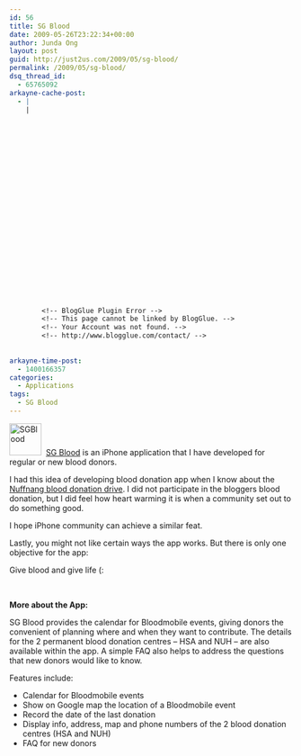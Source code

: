 ```yaml
---
id: 56
title: SG Blood
date: 2009-05-26T23:22:34+00:00
author: Junda Ong
layout: post
guid: http://just2us.com/2009/05/sg-blood/
permalink: /2009/05/sg-blood/
dsq_thread_id:
  - 65765092
arkayne-cache-post:
  - |
    |
        
        
        
        
        
        
        
        
        
        
        
        
        
        
        
        
        
        
        
        
        
        
        
        <!-- BlogGlue Plugin Error -->
        <!-- This page cannot be linked by BlogGlue. -->
        <!-- Your Account was not found. -->
        <!-- http://www.blogglue.com/contact/ -->
        
        
arkayne-time-post:
  - 1400166357
categories:
  - Applications
tags:
  - SG Blood
---
```

<img style="border-right: 0px; border-top: 0px; border-left: 0px; border-bottom: 0px" height="57" alt="SGBlood" src="http://blog.just2us.com/wp-content/uploads/2009/05/sgblood.png" width="57" border="0" />&#160; <a href="http://itunes.apple.com/WebObjects/MZStore.woa/wa/viewSoftware?id=301980124&mt=8" onclick="__gaTracker('send', 'event', 'outbound-article', 'http://itunes.apple.com/WebObjects/MZStore.woa/wa/viewSoftware?id=301980124&mt=8', 'SG Blood');">SG Blood</a> is an iPhone application that I have developed for regular or new blood donors. 

I had this idea of developing blood donation app when I know about the <a href="http://www.nuffnang.com.sg/blog/2008/11/11/singapores-first-blogger-blood-drive-by-nuffnang/" onclick="__gaTracker('send', 'event', 'outbound-article', 'http://www.nuffnang.com.sg/blog/2008/11/11/singapores-first-blogger-blood-drive-by-nuffnang/', 'Nuffnang blood donation drive');">Nuffnang blood donation drive</a>. I did not participate in the bloggers blood donation, but I did feel how heart warming it is when a community set out to do something good. 

I hope iPhone community can achieve a similar feat. 

Lastly, you might not like certain ways the app works. But there is only one objective for the app: 

Give blood and give life (: 

&#160;

**More about the App:**

SG Blood provides the calendar for Bloodmobile events, giving donors the convenient of planning where and when they want to contribute. The details for the 2 permanent blood donation centres &#8211; HSA and NUH &#8211; are also available within the app. A simple FAQ also helps to address the questions that new donors would like to know. 

Features include: 

  * Calendar for Bloodmobile events 
  * Show on Google map the location of a Bloodmobile event 
  * Record the date of the last donation 
  * Display info, address, map and phone numbers of the 2 blood donation centres (HSA and NUH) 
  * FAQ for new donors 

<div style="font-size:0px;height:0px;line-height:0px;margin:0;padding:0;clear:both">
</div>